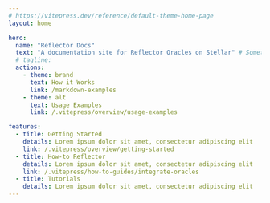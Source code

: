 ```yaml
---
# https://vitepress.dev/reference/default-theme-home-page
layout: home

hero:
  name: "Reflector Docs"
  text: "A documentation site for Reflector Oracles on Stellar" # Something catchy about what reflector does
  # tagline: 
  actions:
    - theme: brand
      text: How it Works
      link: /markdown-examples
    - theme: alt
      text: Usage Examples
      link: /.vitepress/overview/usage-examples

features:
  - title: Getting Started
    details: Lorem ipsum dolor sit amet, consectetur adipiscing elit
    link: /.vitepress/overview/getting-started
  - title: How-to Reflector
    details: Lorem ipsum dolor sit amet, consectetur adipiscing elit
    link: /.vitepress/how-to-guides/integrate-oracles
  - title: Tutorials
    details: Lorem ipsum dolor sit amet, consectetur adipiscing elit
---
```



